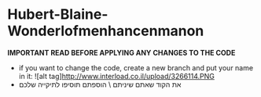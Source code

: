 # Hubert-Blaine-Wonderlofmenhancenmanon
**IMPORTANT READ BEFORE APPLYING ANY CHANGES TO THE CODE**
- if you want to change the code, create a new branch and put your name in it:
![alt tag]http://www.interload.co.il/upload/3266114.PNG
- את הקוד שאתם שיניתם \ הוספתם תוסיפו לתיקייה שלכם
